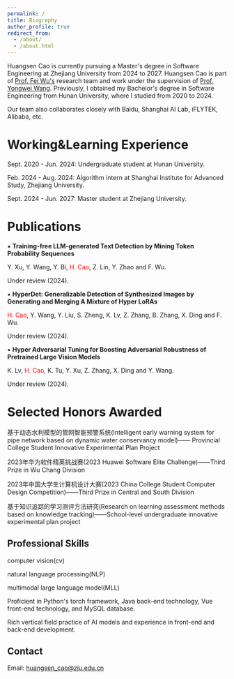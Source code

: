 ```yaml
---
permalink: /
title: Biography
author_profile: true
redirect_from: 
  - /about/
  - /about.html
---
```


Huangsen Cao is currently pursuing a Master's degree in Software Engineering at Zhejiang University from 2024 to 2027. Huangsen Cao is part of [ Prof. Fei Wu's](https://person.zju.edu.cn/wufei/) research team and work under the supervision of  [ Prof. Yongwei Wang](https://enkiwang.github.io/). Previously, I obtained my Bachelor's degree in Software Engineering from Hunan University, where I studied from 2020 to 2024.

Our team also collaborates closely with Baidu, Shanghai AI Lab, iFLYTEK, Alibaba, etc. 



Working&Learning Experience
======
Sept. 2020 - Jun. 2024: Undergraduate student at Hunan University.

Feb. 2024 - Aug. 2024: Algorithm intern at Shanghai Institute for Advanced Study, Zhejiang University.

Sept. 2024 - Jun. 2027: Master student at Zhejiang University.

Publications
======
▪ **Training-free LLM-generated Text Detection by Mining Token Probability Sequences**

Y. Xu, Y. Wang, Y. Bi, <span style="color:red">H. Cao</span>, Z. Lin, Y. Zhao and F. Wu.

Under review (2024).

▪ **HyperDet: Generalizable Detection of Synthesized Images by Generating and Merging A Mixture of Hyper LoRAs**

<span style="color:red">H. Cao</span>, Y. Wang, Y. Liu, S. Zheng, K. Lv, Z. Zhang, B. Zhang, X. Ding and F. Wu.

Under review (2024).

▪ **Hyper Adversarial Tuning for Boosting Adversarial Robustness of Pretrained Large Vision Models**

K. Lv, <span style="color:red">H. Cao</span>, K. Tu, Y. Xu, Z. Zhang, X. Ding and Y. Wang.

Under review (2024).

Selected Honors Awarded
======
基于动态水利模型的管网智能预警系统(Intelligent early warning system for pipe network based on dynamic water conservancy model)——
Provincial College Student Innovative Experimental Plan Project

2023年华为软件精英挑战赛(2023 Huawei Software Elite Challenge)——Third Prize in Wu Chang Division

2023年中国大学生计算机设计大赛(2023 China College Student Computer Design Competition)——Third Prize in Central and South Division

基于知识追踪的学习测评方法研究(Research on learning assessment methods based on knowledge tracking)——School-level undergraduate innovative experimental plan project



Professional Skills
------
computer vision(cv)

natural language processing(NLP)

multimodal large language model(MLL)

Proficient in Python's torch framework, Java back-end technology, Vue front-end technology, and MySQL database.

Rich vertical field practice of AI models and experience in front-end and back-end development.

Contact
------
Email: huangsen_cao@zju.edu.cn

